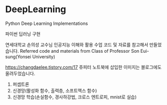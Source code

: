# DeepLearning
Python Deep Learning Implementations

파이썬 딥러닝 구현

연세대학교 손의성 교수님 인공지능 이해와 활용 수업 코드 및 자료를 참고해서 만들었습니다.
Referred code and materials from Class of Professor Son Eui-sung(Yonsei University)

https://changdaelee.tistory.com/17
쥬피터 노트북에 삽입한 이미지는 블로그에도 올려두었습니다.

1. 퍼셉트론
2. 신경망(활성화 함수, 출력층, 소프트맥스 함수)
3. 신경망 학습(손실함수, 경사하강법, 크로스 엔트로피, mnist로 실습)
